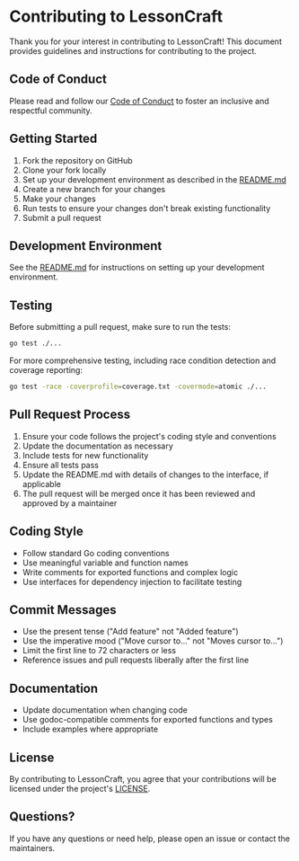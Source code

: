 # Contributing to LessonCraft

Thank you for your interest in contributing to LessonCraft! This document provides guidelines and instructions for contributing to the project.

## Code of Conduct

Please read and follow our [Code of Conduct](https://github.com/ringo380/lessoncraft/blob/master/.github/CODE_OF_CONDUCT.md) to foster an inclusive and respectful community.

## Getting Started

1. Fork the repository on GitHub
2. Clone your fork locally
3. Set up your development environment as described in the [README.md](README.md)
4. Create a new branch for your changes
5. Make your changes
6. Run tests to ensure your changes don't break existing functionality
7. Submit a pull request

## Development Environment

See the [README.md](README.md) for instructions on setting up your development environment.

## Testing

Before submitting a pull request, make sure to run the tests:

```bash
go test ./...
```

For more comprehensive testing, including race condition detection and coverage reporting:

```bash
go test -race -coverprofile=coverage.txt -covermode=atomic ./...
```

## Pull Request Process

1. Ensure your code follows the project's coding style and conventions
2. Update the documentation as necessary
3. Include tests for new functionality
4. Ensure all tests pass
5. Update the README.md with details of changes to the interface, if applicable
6. The pull request will be merged once it has been reviewed and approved by a maintainer

## Coding Style

- Follow standard Go coding conventions
- Use meaningful variable and function names
- Write comments for exported functions and complex logic
- Use interfaces for dependency injection to facilitate testing

## Commit Messages

- Use the present tense ("Add feature" not "Added feature")
- Use the imperative mood ("Move cursor to..." not "Moves cursor to...")
- Limit the first line to 72 characters or less
- Reference issues and pull requests liberally after the first line

## Documentation

- Update documentation when changing code
- Use godoc-compatible comments for exported functions and types
- Include examples where appropriate

## License

By contributing to LessonCraft, you agree that your contributions will be licensed under the project's [LICENSE](LICENSE).

## Questions?

If you have any questions or need help, please open an issue or contact the maintainers.